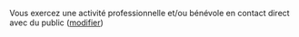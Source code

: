 Vous exercez une activité professionnelle et/ou bénévole en contact direct avec du public (<a href="#activitepro">modifier</a>)
